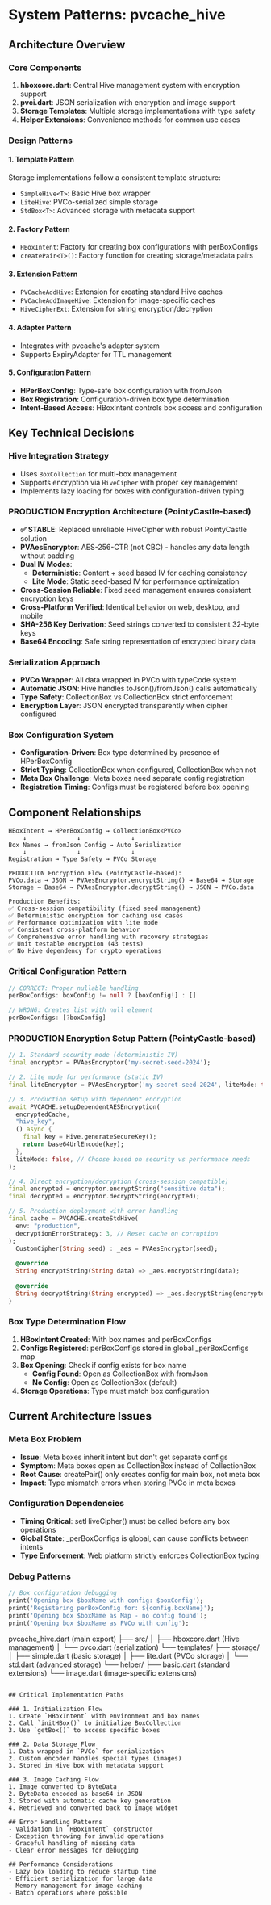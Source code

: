# System Patterns: pvcache_hive

## Architecture Overview

### Core Components
1. **hboxcore.dart**: Central Hive management system with encryption support
2. **pvci.dart**: JSON serialization with encryption and image support
3. **Storage Templates**: Multiple storage implementations with type safety
4. **Helper Extensions**: Convenience methods for common use cases

### Design Patterns

#### 1. Template Pattern
Storage implementations follow a consistent template structure:
- `SimpleHive<T>`: Basic Hive box wrapper
- `LiteHive`: PVCo-serialized simple storage
- `StdBox<T>`: Advanced storage with metadata support

#### 2. Factory Pattern
- `HBoxIntent`: Factory for creating box configurations with perBoxConfigs
- `createPair<T>()`: Factory function for creating storage/metadata pairs

#### 3. Extension Pattern
- `PVCacheAddHive`: Extension for creating standard Hive caches
- `PVCacheAddImageHive`: Extension for image-specific caches
- `HiveCipherExt`: Extension for string encryption/decryption

#### 4. Adapter Pattern
- Integrates with pvcache's adapter system
- Supports ExpiryAdapter for TTL management

#### 5. Configuration Pattern
- **HPerBoxConfig**: Type-safe box configuration with fromJson
- **Box Registration**: Configuration-driven box type determination
- **Intent-Based Access**: HBoxIntent controls box access and configuration

## Key Technical Decisions

### Hive Integration Strategy
- Uses `BoxCollection` for multi-box management
- Supports encryption via `HiveCipher` with proper key management
- Implements lazy loading for boxes with configuration-driven typing

### PRODUCTION Encryption Architecture (PointyCastle-based)
- **✅ STABLE**: Replaced unreliable HiveCipher with robust PointyCastle solution
- **PVAesEncryptor**: AES-256-CTR (not CBC) - handles any data length without padding
- **Dual IV Modes**: 
  - **Deterministic**: Content + seed based IV for caching consistency
  - **Lite Mode**: Static seed-based IV for performance optimization
- **Cross-Session Reliable**: Fixed seed management ensures consistent encryption keys
- **Cross-Platform Verified**: Identical behavior on web, desktop, and mobile
- **SHA-256 Key Derivation**: Seed strings converted to consistent 32-byte keys
- **Base64 Encoding**: Safe string representation of encrypted binary data

### Serialization Approach
- **PVCo Wrapper**: All data wrapped in PVCo with typeCode system
- **Automatic JSON**: Hive handles toJson()/fromJson() calls automatically
- **Type Safety**: CollectionBox<PVCo> vs CollectionBox<Map> strict enforcement
- **Encryption Layer**: JSON encrypted transparently when cipher configured

### Box Configuration System
- **Configuration-Driven**: Box type determined by presence of HPerBoxConfig
- **Strict Typing**: CollectionBox<PVCo> when configured, CollectionBox<Map> when not
- **Meta Box Challenge**: Meta boxes need separate config registration
- **Registration Timing**: Configs must be registered before box opening

## Component Relationships

```
HBoxIntent → HPerBoxConfig → CollectionBox<PVCo>
    ↓              ↓              ↓
Box Names → fromJson Config → Auto Serialization
    ↓              ↓              ↓
Registration → Type Safety → PVCo Storage

PRODUCTION Encryption Flow (PointyCastle-based):
PVCo.data → JSON → PVAesEncryptor.encryptString() → Base64 → Storage
Storage → Base64 → PVAesEncryptor.decryptString() → JSON → PVCo.data

Production Benefits:
✅ Cross-session compatibility (fixed seed management)
✅ Deterministic encryption for caching use cases
✅ Performance optimization with lite mode
✅ Consistent cross-platform behavior
✅ Comprehensive error handling with recovery strategies
✅ Unit testable encryption (43 tests)
✅ No Hive dependency for crypto operations
```

### Critical Configuration Pattern
```dart
// CORRECT: Proper nullable handling
perBoxConfigs: boxConfig != null ? [boxConfig!] : []

// WRONG: Creates list with null element
perBoxConfigs: [?boxConfig]
```

### PRODUCTION Encryption Setup Pattern (PointyCastle-based)
```dart
// 1. Standard security mode (deterministic IV)
final encryptor = PVAesEncryptor('my-secret-seed-2024');

// 2. Lite mode for performance (static IV)
final liteEncryptor = PVAesEncryptor('my-secret-seed-2024', liteMode: true);

// 3. Production setup with dependent encryption
await PVCACHE.setupDependentAESEncryption(
  encryptedCache,
  "hive_key",
  () async {
    final key = Hive.generateSecureKey();
    return base64UrlEncode(key);
  },
  liteMode: false, // Choose based on security vs performance needs
);

// 4. Direct encryption/decryption (cross-session compatible)
final encrypted = encryptor.encryptString("sensitive data");
final decrypted = encryptor.decryptString(encrypted);

// 5. Production deployment with error handling
final cache = PVCACHE.createStdHive(
  env: "production",
  decryptionErrorStrategy: 3, // Reset cache on corruption
);
  CustomCipher(String seed) : _aes = PVAesEncryptor(seed);
  
  @override
  String encryptString(String data) => _aes.encryptString(data);
  
  @override  
  String decryptString(String encrypted) => _aes.decryptString(encrypted);
}
```

### Box Type Determination Flow
1. **HBoxIntent Created**: With box names and perBoxConfigs
2. **Configs Registered**: perBoxConfigs stored in global _perBoxConfigs map
3. **Box Opening**: Check if config exists for box name
   - **Config Found**: Open as CollectionBox<PVCo> with fromJson
   - **No Config**: Open as CollectionBox<Map> (default)
4. **Storage Operations**: Type must match box configuration

## Current Architecture Issues

### Meta Box Problem
- **Issue**: Meta boxes inherit intent but don't get separate configs
- **Symptom**: Meta boxes open as CollectionBox<Map> instead of CollectionBox<PVCo>
- **Root Cause**: createPair() only creates config for main box, not meta box
- **Impact**: Type mismatch errors when storing PVCo in meta boxes

### Configuration Dependencies
- **Timing Critical**: setHiveCipher() must be called before any box operations
- **Global State**: _perBoxConfigs is global, can cause conflicts between intents
- **Type Enforcement**: Web platform strictly enforces CollectionBox typing

### Debug Patterns
```dart
// Box configuration debugging
print('Opening box $boxName with config: $boxConfig');
print('Registering perBoxConfig for: ${config.boxName}');
print('Opening box $boxName as Map - no config found');
print('Opening box $boxName as PVCo with config');
```
pvcache_hive.dart (main export)
├── src/
│   ├── hboxcore.dart (Hive management)
│   └── pvco.dart (serialization)
└── templates/
    ├── storage/
    │   ├── simple.dart (basic storage)
    │   ├── lite.dart (PVCo storage)
    │   └── std.dart (advanced storage)
    └── helper/
        ├── basic.dart (standard extensions)
        └── image.dart (image-specific extensions)
```

## Critical Implementation Paths

### 1. Initialization Flow
1. Create `HBoxIntent` with environment and box names
2. Call `initHBox()` to initialize BoxCollection
3. Use `getBox()` to access specific boxes

### 2. Data Storage Flow
1. Data wrapped in `PVCo` for serialization
2. Custom encoder handles special types (images)
3. Stored in Hive box with metadata support

### 3. Image Caching Flow
1. Image converted to ByteData
2. ByteData encoded as base64 in JSON
3. Stored with automatic cache key generation
4. Retrieved and converted back to Image widget

## Error Handling Patterns
- Validation in `HBoxIntent` constructor
- Exception throwing for invalid operations
- Graceful handling of missing data
- Clear error messages for debugging

## Performance Considerations
- Lazy box loading to reduce startup time
- Efficient serialization for large data
- Memory management for image caching
- Batch operations where possible
